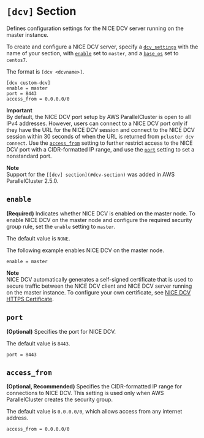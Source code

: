 # `[dcv]` Section<a name="dcv-section"></a>

Defines configuration settings for the NICE DCV server running on the master instance\.

To create and configure a NICE DCV server, specify a [`dcv_settings`](cluster-definition.md#dcv-settings) with the name of your section, with [`enable`](#dcv-section-enable) set to `master`, and a [`base_os`](cluster-definition.md#base-os) set to `centos7`\.

The format is `[dcv <dcvname>]`\.

```
[dcv custom-dcv]
enable = master
port = 8443
access_from = 0.0.0.0/0
```

**Important**  
By default, the NICE DCV port setup by AWS ParallelCluster is open to all IPv4 addresses\. However, users can connect to a NICE DCV port only if they have the URL for the NICE DCV session and connect to the NICE DCV session within 30 seconds of when the URL is returned from `pcluster dcv connect`\. Use the [`access_from`](#dcv-section-access-from) setting to further restrict access to the NICE DCV port with a CIDR\-formatted IP range, and use the [`port`](#dcv-section-port) setting to set a nonstandard port\.

**Note**  
Support for the `[[dcv] section](#dcv-section)` was added in AWS ParallelCluster 2\.5\.0\.

## `enable`<a name="dcv-section-enable"></a>

 **\(Required\)** Indicates whether NICE DCV is enabled on the master node\. To enable NICE DCV on the master node and configure the required security group rule, set the `enable` setting to `master`\.

The default value is `NONE`\.

The following example enables NICE DCV on the master node\.

```
enable = master
```

**Note**  
NICE DCV automatically generates a self\-signed certificate that is used to secure traffic between the NICE DCV client and NICE DCV server running on the master instance\. To configure your own certificate, see [NICE DCV HTTPS Certificate](dcv.md#dcv-certificate)\.

## `port`<a name="dcv-section-port"></a>

 **\(Optional\)** Specifies the port for NICE DCV\.

The default value is `8443`\.

```
port = 8443
```

## `access_from`<a name="dcv-section-access-from"></a>

 **\(Optional, Recommended\)** Specifies the CIDR\-formatted IP range for connections to NICE DCV\. This setting is used only when AWS ParallelCluster creates the security group\.

The default value is `0.0.0.0/0`, which allows access from any internet address\.

```
access_from = 0.0.0.0/0
```